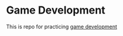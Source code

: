 # Game Development

This is repo for practicing [game development](https://mozdevs.github.io/html5-games-workshop/)
